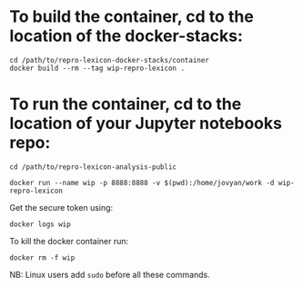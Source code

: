 # To build the container, cd to the location of the docker-stacks:

```
cd /path/to/repro-lexicon-docker-stacks/container
docker build --rm --tag wip-repro-lexicon .
```


# To run the container, cd to the location of your Jupyter notebooks repo:

```
cd /path/to/repro-lexicon-analysis-public
```

```
docker run --name wip -p 8888:8888 -v $(pwd):/home/jovyan/work -d wip-repro-lexicon
```

Get the secure token using:

```
docker logs wip
```

To kill the docker container run:
```
docker rm -f wip
```

NB: Linux users add ```sudo``` before all these commands.
